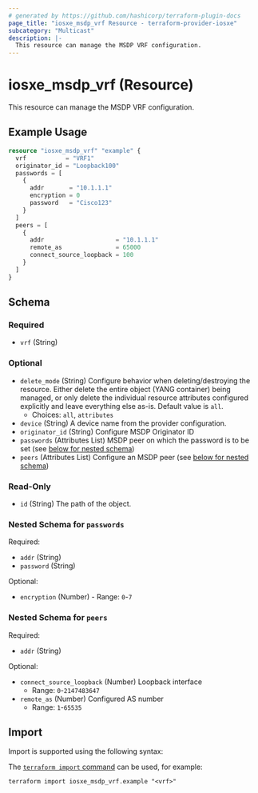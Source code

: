 ```yaml
---
# generated by https://github.com/hashicorp/terraform-plugin-docs
page_title: "iosxe_msdp_vrf Resource - terraform-provider-iosxe"
subcategory: "Multicast"
description: |-
  This resource can manage the MSDP VRF configuration.
---
```


# iosxe_msdp_vrf (Resource)

This resource can manage the MSDP VRF configuration.

## Example Usage

```terraform
resource "iosxe_msdp_vrf" "example" {
  vrf           = "VRF1"
  originator_id = "Loopback100"
  passwords = [
    {
      addr       = "10.1.1.1"
      encryption = 0
      password   = "Cisco123"
    }
  ]
  peers = [
    {
      addr                    = "10.1.1.1"
      remote_as               = 65000
      connect_source_loopback = 100
    }
  ]
}
```

<!-- schema generated by tfplugindocs -->
## Schema

### Required

- `vrf` (String)

### Optional

- `delete_mode` (String) Configure behavior when deleting/destroying the resource. Either delete the entire object (YANG container) being managed, or only delete the individual resource attributes configured explicitly and leave everything else as-is. Default value is `all`.
  - Choices: `all`, `attributes`
- `device` (String) A device name from the provider configuration.
- `originator_id` (String) Configure MSDP Originator ID
- `passwords` (Attributes List) MSDP peer on which the password is to be set (see [below for nested schema](#nestedatt--passwords))
- `peers` (Attributes List) Configure an MSDP peer (see [below for nested schema](#nestedatt--peers))

### Read-Only

- `id` (String) The path of the object.

<a id="nestedatt--passwords"></a>
### Nested Schema for `passwords`

Required:

- `addr` (String)
- `password` (String)

Optional:

- `encryption` (Number) - Range: `0`-`7`


<a id="nestedatt--peers"></a>
### Nested Schema for `peers`

Required:

- `addr` (String)

Optional:

- `connect_source_loopback` (Number) Loopback interface
  - Range: `0`-`2147483647`
- `remote_as` (Number) Configured AS number
  - Range: `1`-`65535`

## Import

Import is supported using the following syntax:

The [`terraform import` command](https://developer.hashicorp.com/terraform/cli/commands/import) can be used, for example:

```shell
terraform import iosxe_msdp_vrf.example "<vrf>"
```
